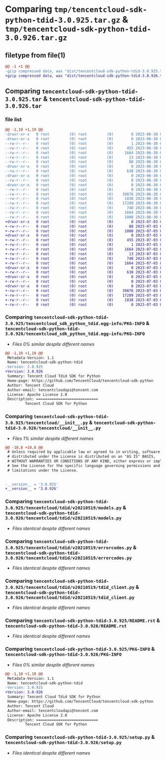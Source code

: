 # Comparing `tmp/tencentcloud-sdk-python-tdid-3.0.925.tar.gz` & `tmp/tencentcloud-sdk-python-tdid-3.0.926.tar.gz`

## filetype from file(1)

```diff
@@ -1 +1 @@
-gzip compressed data, was "dist/tencentcloud-sdk-python-tdid-3.0.925.tar", last modified: Fri Jun 30 02:23:16 2023, max compression
+gzip compressed data, was "dist/tencentcloud-sdk-python-tdid-3.0.926.tar", last modified: Mon Jul  3 00:35:36 2023, max compression
```

## Comparing `tencentcloud-sdk-python-tdid-3.0.925.tar` & `tencentcloud-sdk-python-tdid-3.0.926.tar`

### file list

```diff
@@ -1,19 +1,19 @@
-drwxr-xr-x   0 root         (0) root         (0)        0 2023-06-30 02:23:16.000000 tencentcloud-sdk-python-tdid-3.0.925/
-drwxr-xr-x   0 root         (0) root         (0)        0 2023-06-30 02:23:16.000000 tencentcloud-sdk-python-tdid-3.0.925/tencentcloud_sdk_python_tdid.egg-info/
--rw-r--r--   0 root         (0) root         (0)        1 2023-06-30 02:23:16.000000 tencentcloud-sdk-python-tdid-3.0.925/tencentcloud_sdk_python_tdid.egg-info/dependency_links.txt
--rw-r--r--   0 root         (0) root         (0)      455 2023-06-30 02:23:16.000000 tencentcloud-sdk-python-tdid-3.0.925/tencentcloud_sdk_python_tdid.egg-info/SOURCES.txt
--rw-r--r--   0 root         (0) root         (0)     1664 2023-06-30 02:23:16.000000 tencentcloud-sdk-python-tdid-3.0.925/tencentcloud_sdk_python_tdid.egg-info/PKG-INFO
--rw-r--r--   0 root         (0) root         (0)       13 2023-06-30 02:23:16.000000 tencentcloud-sdk-python-tdid-3.0.925/tencentcloud_sdk_python_tdid.egg-info/top_level.txt
--rw-r--r--   0 root         (0) root         (0)       88 2023-06-30 02:23:16.000000 tencentcloud-sdk-python-tdid-3.0.925/setup.cfg
-drwxr-xr-x   0 root         (0) root         (0)        0 2023-06-30 02:23:16.000000 tencentcloud-sdk-python-tdid-3.0.925/tencentcloud/
--rw-r--r--   0 root         (0) root         (0)      630 2023-06-30 02:23:16.000000 tencentcloud-sdk-python-tdid-3.0.925/tencentcloud/__init__.py
-drwxr-xr-x   0 root         (0) root         (0)        0 2023-06-30 02:23:16.000000 tencentcloud-sdk-python-tdid-3.0.925/tencentcloud/tdid/
--rw-r--r--   0 root         (0) root         (0)        0 2023-06-30 02:23:16.000000 tencentcloud-sdk-python-tdid-3.0.925/tencentcloud/tdid/__init__.py
-drwxr-xr-x   0 root         (0) root         (0)        0 2023-06-30 02:23:16.000000 tencentcloud-sdk-python-tdid-3.0.925/tencentcloud/tdid/v20210519/
--rw-r--r--   0 root         (0) root         (0)        0 2023-06-30 02:23:16.000000 tencentcloud-sdk-python-tdid-3.0.925/tencentcloud/tdid/v20210519/__init__.py
--rw-r--r--   0 root         (0) root         (0)    39876 2023-06-30 02:23:16.000000 tencentcloud-sdk-python-tdid-3.0.925/tencentcloud/tdid/v20210519/models.py
--rw-r--r--   0 root         (0) root         (0)     1838 2023-06-30 02:23:16.000000 tencentcloud-sdk-python-tdid-3.0.925/tencentcloud/tdid/v20210519/errorcodes.py
--rw-r--r--   0 root         (0) root         (0)    17289 2023-06-30 02:23:16.000000 tencentcloud-sdk-python-tdid-3.0.925/tencentcloud/tdid/v20210519/tdid_client.py
--rw-r--r--   0 root         (0) root         (0)      740 2023-06-30 02:23:16.000000 tencentcloud-sdk-python-tdid-3.0.925/README.rst
--rw-r--r--   0 root         (0) root         (0)     1664 2023-06-30 02:23:16.000000 tencentcloud-sdk-python-tdid-3.0.925/PKG-INFO
--rw-r--r--   0 root         (0) root         (0)     1008 2023-06-30 02:23:16.000000 tencentcloud-sdk-python-tdid-3.0.925/setup.py
+drwxr-xr-x   0 root         (0) root         (0)        0 2023-07-03 00:35:36.000000 tencentcloud-sdk-python-tdid-3.0.926/
+-rw-r--r--   0 root         (0) root         (0)       88 2023-07-03 00:35:36.000000 tencentcloud-sdk-python-tdid-3.0.926/setup.cfg
+-rw-r--r--   0 root         (0) root         (0)     1008 2023-07-03 00:35:36.000000 tencentcloud-sdk-python-tdid-3.0.926/setup.py
+drwxr-xr-x   0 root         (0) root         (0)        0 2023-07-03 00:35:36.000000 tencentcloud-sdk-python-tdid-3.0.926/tencentcloud_sdk_python_tdid.egg-info/
+-rw-r--r--   0 root         (0) root         (0)      455 2023-07-03 00:35:36.000000 tencentcloud-sdk-python-tdid-3.0.926/tencentcloud_sdk_python_tdid.egg-info/SOURCES.txt
+-rw-r--r--   0 root         (0) root         (0)        1 2023-07-03 00:35:36.000000 tencentcloud-sdk-python-tdid-3.0.926/tencentcloud_sdk_python_tdid.egg-info/dependency_links.txt
+-rw-r--r--   0 root         (0) root         (0)     1664 2023-07-03 00:35:36.000000 tencentcloud-sdk-python-tdid-3.0.926/tencentcloud_sdk_python_tdid.egg-info/PKG-INFO
+-rw-r--r--   0 root         (0) root         (0)       13 2023-07-03 00:35:36.000000 tencentcloud-sdk-python-tdid-3.0.926/tencentcloud_sdk_python_tdid.egg-info/top_level.txt
+-rw-r--r--   0 root         (0) root         (0)      740 2023-07-03 00:35:36.000000 tencentcloud-sdk-python-tdid-3.0.926/README.rst
+-rw-r--r--   0 root         (0) root         (0)     1664 2023-07-03 00:35:36.000000 tencentcloud-sdk-python-tdid-3.0.926/PKG-INFO
+drwxr-xr-x   0 root         (0) root         (0)        0 2023-07-03 00:35:36.000000 tencentcloud-sdk-python-tdid-3.0.926/tencentcloud/
+-rw-r--r--   0 root         (0) root         (0)      630 2023-07-03 00:35:36.000000 tencentcloud-sdk-python-tdid-3.0.926/tencentcloud/__init__.py
+drwxr-xr-x   0 root         (0) root         (0)        0 2023-07-03 00:35:36.000000 tencentcloud-sdk-python-tdid-3.0.926/tencentcloud/tdid/
+-rw-r--r--   0 root         (0) root         (0)        0 2023-07-03 00:35:36.000000 tencentcloud-sdk-python-tdid-3.0.926/tencentcloud/tdid/__init__.py
+drwxr-xr-x   0 root         (0) root         (0)        0 2023-07-03 00:35:36.000000 tencentcloud-sdk-python-tdid-3.0.926/tencentcloud/tdid/v20210519/
+-rw-r--r--   0 root         (0) root         (0)    39876 2023-07-03 00:35:36.000000 tencentcloud-sdk-python-tdid-3.0.926/tencentcloud/tdid/v20210519/models.py
+-rw-r--r--   0 root         (0) root         (0)    17289 2023-07-03 00:35:36.000000 tencentcloud-sdk-python-tdid-3.0.926/tencentcloud/tdid/v20210519/tdid_client.py
+-rw-r--r--   0 root         (0) root         (0)     1838 2023-07-03 00:35:36.000000 tencentcloud-sdk-python-tdid-3.0.926/tencentcloud/tdid/v20210519/errorcodes.py
+-rw-r--r--   0 root         (0) root         (0)        0 2023-07-03 00:35:36.000000 tencentcloud-sdk-python-tdid-3.0.926/tencentcloud/tdid/v20210519/__init__.py
```

### Comparing `tencentcloud-sdk-python-tdid-3.0.925/tencentcloud_sdk_python_tdid.egg-info/PKG-INFO` & `tencentcloud-sdk-python-tdid-3.0.926/tencentcloud_sdk_python_tdid.egg-info/PKG-INFO`

 * *Files 0% similar despite different names*

```diff
@@ -1,10 +1,10 @@
 Metadata-Version: 1.1
 Name: tencentcloud-sdk-python-tdid
-Version: 3.0.925
+Version: 3.0.926
 Summary: Tencent Cloud Tdid SDK for Python
 Home-page: https://github.com/TencentCloud/tencentcloud-sdk-python
 Author: Tencent Cloud
 Author-email: tencentcloudapi@tencent.com
 License: Apache License 2.0
 Description: ============================
         Tencent Cloud SDK for Python
```

### Comparing `tencentcloud-sdk-python-tdid-3.0.925/tencentcloud/__init__.py` & `tencentcloud-sdk-python-tdid-3.0.926/tencentcloud/__init__.py`

 * *Files 1% similar despite different names*

```diff
@@ -10,8 +10,8 @@
 # Unless required by applicable law or agreed to in writing, software
 # distributed under the License is distributed on an "AS IS" BASIS,
 # WITHOUT WARRANTIES OR CONDITIONS OF ANY KIND, either express or implied.
 # See the License for the specific language governing permissions and
 # limitations under the License.
 
 
-__version__ = '3.0.925'
+__version__ = '3.0.926'
```

### Comparing `tencentcloud-sdk-python-tdid-3.0.925/tencentcloud/tdid/v20210519/models.py` & `tencentcloud-sdk-python-tdid-3.0.926/tencentcloud/tdid/v20210519/models.py`

 * *Files identical despite different names*

### Comparing `tencentcloud-sdk-python-tdid-3.0.925/tencentcloud/tdid/v20210519/errorcodes.py` & `tencentcloud-sdk-python-tdid-3.0.926/tencentcloud/tdid/v20210519/errorcodes.py`

 * *Files identical despite different names*

### Comparing `tencentcloud-sdk-python-tdid-3.0.925/tencentcloud/tdid/v20210519/tdid_client.py` & `tencentcloud-sdk-python-tdid-3.0.926/tencentcloud/tdid/v20210519/tdid_client.py`

 * *Files identical despite different names*

### Comparing `tencentcloud-sdk-python-tdid-3.0.925/README.rst` & `tencentcloud-sdk-python-tdid-3.0.926/README.rst`

 * *Files identical despite different names*

### Comparing `tencentcloud-sdk-python-tdid-3.0.925/PKG-INFO` & `tencentcloud-sdk-python-tdid-3.0.926/PKG-INFO`

 * *Files 0% similar despite different names*

```diff
@@ -1,10 +1,10 @@
 Metadata-Version: 1.1
 Name: tencentcloud-sdk-python-tdid
-Version: 3.0.925
+Version: 3.0.926
 Summary: Tencent Cloud Tdid SDK for Python
 Home-page: https://github.com/TencentCloud/tencentcloud-sdk-python
 Author: Tencent Cloud
 Author-email: tencentcloudapi@tencent.com
 License: Apache License 2.0
 Description: ============================
         Tencent Cloud SDK for Python
```

### Comparing `tencentcloud-sdk-python-tdid-3.0.925/setup.py` & `tencentcloud-sdk-python-tdid-3.0.926/setup.py`

 * *Files identical despite different names*

